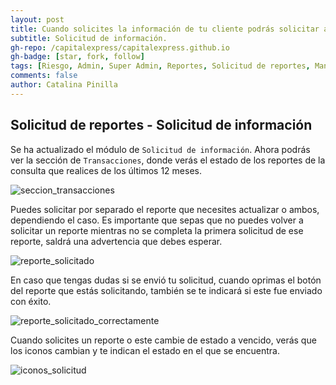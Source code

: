 ```yaml
---
layout: post
title: Cuando solicites la información de tu cliente podrás solicitar además los reportes de cesión, compra y venta.
subtitle: Solicitud de información.
gh-repo: /capitalexpress/capitalexpress.github.io
gh-badge: [star, fork, follow]
tags: [Riesgo, Admin, Super Admin, Reportes, Solicitud de reportes, Mantenedores, Compra, Venta, Cesion]
comments: false
author: Catalina Pinilla
---
```


## Solicitud de reportes  - Solicitud de información

Se ha actualizado el módulo de `Solicitud de información`. Ahora podrás ver la sección de `Transacciones`, donde verás el estado de los reportes de la consulta que realices de los últimos 12 meses.

![seccion_transacciones](https://cdn.capitalexpress.cl/img/seccion_transacciones.png)

Puedes solicitar por separado el reporte que necesites actualizar o ambos, dependiendo el caso. Es importante que sepas que no puedes volver a solicitar un reporte mientras no se completa la primera solicitud de ese reporte, saldrá una advertencia que debes esperar.

![reporte_solicitado](https://cdn.capitalexpress.cl/img/reporte_solicitado.png)

En caso que tengas dudas si se envió tu solicitud, cuando oprimas el botón del reporte que estás solicitando, también se te indicará si este fue enviado con éxito.

![reporte_solicitado_correctamente](https://cdn.capitalexpress.cl/img/reporte_solicitado_correctamente.png)


Cuando solicites un reporte o este cambie de estado a vencido, verás que los iconos cambian y te indican el estado en el que se encuentra.

![iconos_solicitud](https://cdn.capitalexpress.cl/img/iconos_solciitud.png)